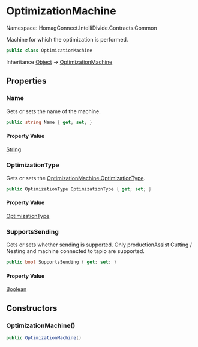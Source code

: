 # OptimizationMachine

Namespace: HomagConnect.IntelliDivide.Contracts.Common

Machine for which the optimization is performed.

```csharp
public class OptimizationMachine
```

Inheritance [Object](https://docs.microsoft.com/en-us/dotnet/api/system.object) → [OptimizationMachine](./homagconnect.intellidivide.contracts.common.optimizationmachine.md)

## Properties

### **Name**

Gets or sets the name of the machine.

```csharp
public string Name { get; set; }
```

#### Property Value

[String](https://docs.microsoft.com/en-us/dotnet/api/system.string)<br>

### **OptimizationType**

Gets or sets the [OptimizationMachine.OptimizationType](./homagconnect.intellidivide.contracts.common.optimizationmachine.md#optimizationtype).

```csharp
public OptimizationType OptimizationType { get; set; }
```

#### Property Value

[OptimizationType](./homagconnect.intellidivide.contracts.common.optimizationtype.md)<br>

### **SupportsSending**

Gets or sets whether sending is supported. Only productionAssist Cutting / Nesting and machine connected to tapio are supported.

```csharp
public bool SupportsSending { get; set; }
```

#### Property Value

[Boolean](https://docs.microsoft.com/en-us/dotnet/api/system.boolean)<br>

## Constructors

### **OptimizationMachine()**

```csharp
public OptimizationMachine()
```
